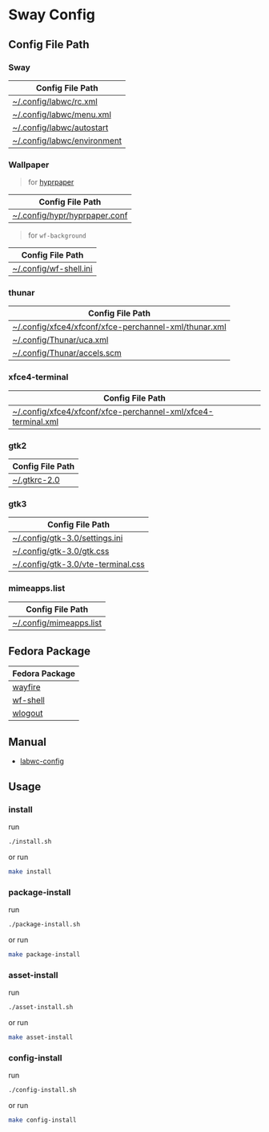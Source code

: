 

# Sway Config




## Config File Path


### Sway

| Config File Path |
| --- |
| [~/.config/labwc/rc.xml](./asset/overlay/etc/skel/.config/labwc/rc.xml) |
| [~/.config/labwc/menu.xml](./asset/overlay/etc/skel/.config/labwc/menu.xml) |
| [~/.config/labwc/autostart](./asset/overlay/etc/skel/.config/labwc/autostart) |
| [~/.config/labwc/environment](./asset/overlay/etc/skel/.config/labwc/environment) |


### Wallpaper

> for [hyprpaper](https://packages.fedoraproject.org/pkgs/hyprpaper/hyprpaper/)

| Config File Path |
| --- |
| [~/.config/hypr/hyprpaper.conf](./asset/overlay/etc/skel/.config/hypr/hyprpaper.conf) |


> for `wf-background`

| Config File Path |
| --- |
| [~/.config/wf-shell.ini](./asset/overlay/etc/skel/.config/xwf-shell.ini) |


### thunar

| Config File Path |
| --- |
| [~/.config/xfce4/xfconf/xfce-perchannel-xml/thunar.xml](./asset/overlay/etc/skel/.config/xfce4/xfconf/xfce-perchannel-xml/thunar.xml) |
| [~/.config/Thunar/uca.xml](./asset/overlay/etc/skel/.config/xfce4/xfconf/xfce-perchannel-xml/uca.xml) |
| [~/.config/Thunar/accels.scm](./asset/overlay/etc/skel/.config/xfce4/xfconf/xfce-perchannel-xml/accels.scm) |


### xfce4-terminal

| Config File Path |
| --- |
| [~/.config/xfce4/xfconf/xfce-perchannel-xml/xfce4-terminal.xml](./asset/overlay/etc/skel/.config/xfce4/xfconf/xfce-perchannel-xml/xfce4-terminal.xml) |


### gtk2

| Config File Path |
| --- |
| [~/.gtkrc-2.0](./asset/overlay/etc/skel/.gtkrc-2.0) |


### gtk3

| Config File Path |
| --- |
| [~/.config/gtk-3.0/settings.ini](./asset/overlay/etc/skel/.config/gtk-3.0/settings.ini) |
| [~/.config/gtk-3.0/gtk.css](./asset/overlay/etc/skel/.config/gtk-3.0/gtk.css) |
| [~/.config/gtk-3.0/vte-terminal.css](./asset/overlay/etc/skel/.config/gtk-3.0/vte-terminal.css) |


### mimeapps.list

| Config File Path |
| --- |
| [~/.config/mimeapps.list](./asset/overlay/etc/skel/.config/mimeapps.list) |




## Fedora Package

| Fedora Package |
| --- |
| [wayfire](https://packages.fedoraproject.org/pkgs/wayfire/wayfire/) |
| [wf-shell](https://packages.fedoraproject.org/pkgs/wf-shell/wf-shell/) |
| [wlogout](https://packages.fedoraproject.org/pkgs/wlogout/wlogout/) |


## Manual

* [labwc-config](https://labwc.github.io/labwc-config.5.html)




## Usage


### install

run

``` sh
./install.sh
```

or run

``` sh
make install
```


### package-install

run

``` sh
./package-install.sh
```

or run

``` sh
make package-install
```


### asset-install

run

``` sh
./asset-install.sh
```

or run

``` sh
make asset-install
```


### config-install

run

``` sh
./config-install.sh
```

or run

``` sh
make config-install
```

